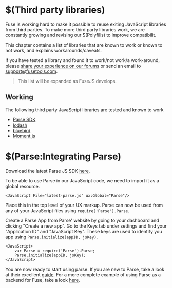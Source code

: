 # $(Third party libraries)

Fuse is working hard to make it possible to reuse exiting JavaScript libraries from third parties. To make more third party
libraries work, we are constantly growing and revising our $(Polyfills) to improve compatibilit.

This chapter contains a list of libraries that are known to work or known to not work, and explains workarounds/caveats.

If you have tested a library and found it to work/not work/a work-around, please [share your experience on our forums](https://www.fusetools.com/community/forums) or send an email to support@fusetools.com.

> This list will be expanded as FuseJS develops.

## Working

The following third party JavaScript libraries are tested and known to work

* [Parse SDK](https://parse.com/docs/js/guide)
* [lodash](https://lodash.com)
* [bluebird](https://github.com/petkaantonov/bluebird)
* [Moment.js](http://momentjs.com)

<!-- TODO: Add this section as we uncover incompatible libraries
## Known incompatibilities

(nothing yet)
-->


# $(Parse:Integrating Parse)

Download the latest Parse JS SDK [here](https://www.parse.com/docs/downloads).

To be able to use Parse in our JavaScript code, we need to import it as a global resource.

```
<JavaScript File="latest-parse.js" ux:Global="Parse"/>
```

Place this in the top level of your UX markup. Parse can now be used from any of your JavaScript files using `require('Parse').Parse`.

Create a Parse App from Parse' website by going to your dashboard and clicking "Create a new app". Go to the Keys tab under settings and find your "Application ID" and "JavaScript Key". These keys are used to identify you app using `Parse.initialize(appID, jsKey)`.

```
<JavaScript>
	var Parse = require('Parse').Parse;
	Parse.initialize(appID, jsKey);
</JavaScript>
```

You are now ready to start using parse. If you are new to Parse, take a look at their excellent [guide](https://www.parse.com/docs/js/guide).
For a more complete example of using Parse as a backend for Fuse, take a look [here](https://www.fusetools.com/community/examples/todoparseexample).
